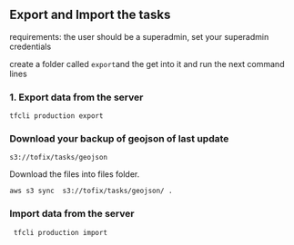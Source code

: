 ## Export and Import the tasks

requirements: the user should be a superadmin, set your superadmin credentials

create a folder called `export`and the get into it and run the next command lines

###  1. Export data from the server

`tfcli production export`

### Download your backup of geojson of last update

`s3://tofix/tasks/geojson`

Download the files into files folder.

`aws s3 sync  s3://tofix/tasks/geojson/ .`

### Import data from the server

` tfcli production import`


